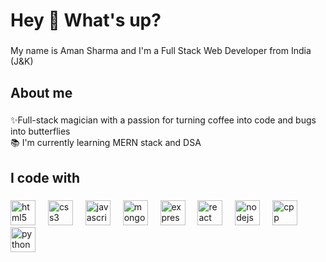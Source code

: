 <h1 align="left">Hey 👋 What's up?</h1>

###

<p align="left">My name is Aman Sharma and I'm a Full Stack Web Developer from India (J&K)</p>

###

<h2 align="left">About me</h2>

###

<p align="left">✨Full-stack magician with a passion for turning coffee into code and bugs into butterflies<br>📚 I'm currently learning MERN stack and DSA <br></p>

###

<h2 align="left">I code with</h2>

###

<div align="left">

  <img src="https://cdn.jsdelivr.net/gh/devicons/devicon/icons/html5/html5-original.svg" height="40" alt="html5 logo"  />
  <img width="12" />
  <img src="https://cdn.jsdelivr.net/gh/devicons/devicon/icons/css3/css3-original.svg" height="40" alt="css3 logo"  />
  <img width="12" />
  <img src="https://cdn.jsdelivr.net/gh/devicons/devicon/icons/javascript/javascript-original.svg" height="40" alt="javascript logo"  />
  <img width="12" />
  <img src="https://cdn.jsdelivr.net/gh/devicons/devicon/icons/mongodb/mongodb-original.svg" height="40" alt="mongodb logo"  />
  <img width="12" />
<!--   <img src="https://cdn.jsdelivr.net/gh/devicons/devicon/icons/typescript/typescript-original.svg" height="40" alt="typescript logo"  /> -->
<!--   <img width="12" /> -->
  <img src="https://cdn.jsdelivr.net/gh/devicons/devicon/icons/express/express-original.svg" height="40" alt="express logo"  />
  <img width="12" />
  <img src="https://cdn.jsdelivr.net/gh/devicons/devicon/icons/react/react-original.svg" height="40" alt="react logo"  />
  <img width="12" />
<!--   <img src="https://cdn.jsdelivr.net/gh/devicons/devicon/icons/nextjs/nextjs-original.svg" height="40" alt="nextjs logo"  /> -->
<!--   <img width="12" /> -->
  <img src="https://cdn.jsdelivr.net/gh/devicons/devicon/icons/nodejs/nodejs-original.svg" height="40" alt="nodejs logo"  />
  <img width="12" />
  <img src="https://cdn.jsdelivr.net/npm/programming-languages-logos@0.0.3/src/cpp/cpp.svg" height="40" alt="cpp logo" />
  <img width="12" /> 
  <img src="https://cdn.jsdelivr.net/npm/programming-languages-logos@0.0.3/src/python/python.svg" height="40" alt="python logo"  />
  <img width="12" /> 
</div>

###
